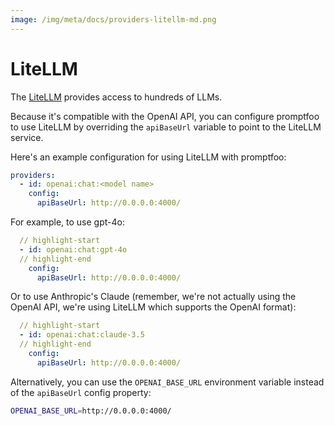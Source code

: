 ```yaml
---
image: /img/meta/docs/providers-litellm-md.png
---
```


# LiteLLM

The [LiteLLM](https://docs.litellm.ai/docs/) provides access to hundreds of LLMs.

Because it's compatible with the OpenAI API, you can configure promptfoo to use LiteLLM by overriding the `apiBaseUrl` variable to point to the LiteLLM service.

Here's an example configuration for using LiteLLM with promptfoo:

```yaml
providers:
  - id: openai:chat:<model name>
    config:
      apiBaseUrl: http://0.0.0.0:4000/
```

For example, to use gpt-4o:

```yaml
  // highlight-start
  - id: openai:chat:gpt-4o
  // highlight-end
    config:
      apiBaseUrl: http://0.0.0.0:4000/
```

Or to use Anthropic's Claude (remember, we're not actually using the OpenAI API, we're using LiteLLM which supports the OpenAI format):

```yaml
  // highlight-start
  - id: openai:chat:claude-3.5
  // highlight-end
    config:
      apiBaseUrl: http://0.0.0.0:4000/
```

Alternatively, you can use the `OPENAI_BASE_URL` environment variable instead of the `apiBaseUrl` config property:

```sh
OPENAI_BASE_URL=http://0.0.0.0:4000/
```
